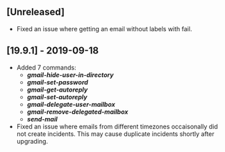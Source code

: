 ## [Unreleased]
  - Fixed an issue where getting an email without labels with fail.

## [19.9.1] - 2019-09-18
  - Added 7 commands:
    - ***gmail-hide-user-in-directory***
    - ***gmail-set-password***
    - ***gmail-get-autoreply***
    - ***gmail-set-autoreply***
    - ***gmail-delegate-user-mailbox***
    - ***gmail-remove-delegated-mailbox***
    - ***send-mail***
  - Fixed an issue where emails from different timezones occaisonally did not create incidents. This may cause duplicate incidents shortly after upgrading.
